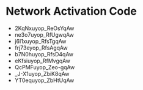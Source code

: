 # Network Activation Code
* 2KqNxuyop_ReOsYqAw
* ne3o7uyop_RfUgwqAw
* j6I1xuyop_RfsTgqAw
* frj73eyop_RfsAgqAw
* b7N0huyop_RfsD4qAw
* eKfsiuyop_RfMvgqAw
* QcPMFuyop_Zeo-gqAw
* _J-X1uyop_ZbiK8qAw
* YT0equyop_ZbHtUqAw